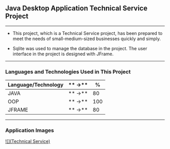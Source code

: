 ##  Java Desktop Application Technical Service Project


------------

- This project, which is a Technical Service project, has been prepared to meet the needs of small-medium-sized businesses quickly and simply.

- Sqlite was used to manage the database in the project. The user interface in the project is designed with JFrame.

------------


### Languages and Technologies Used in This Project

| Language/Technology  | ** ->**  | %  |
| ------------ | ------------ | ------------ |
|  JAVA | ** ->** |  80 |
| OOP  |  ** ->** |100  |
| JFRAME  |  ** ->** | 80  |



------------

### Application Images

[![](Technical Service)](https://github.com/omerkircal/java-desktop-technical-service/blob/main/pictures/addCustomerDelete.PNG)


